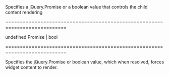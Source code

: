 <!--**
/*-------------------------------------------
    Auto-generated file. Do not modify.
-------------------------------------------

**-->
<!--d-->Specifies a jQuery.Promise or a boolean value that controls the child content rendering<!--/d-->
===========================================================================
<!--default-->undefined<!--/default-->
<!--type-->Promise | bool<!--/type-->
===========================================================================

<!--shortDescription-->
Specifies the jQuery.Promise or boolean value, which when resolved, forces widget content to render.
<!--/shortDescription-->

<!--fullDescription-->

<!--/fullDescription-->